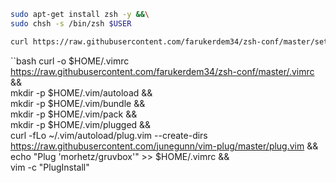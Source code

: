```bash
sudo apt-get install zsh -y &&\
sudo chsh -s /bin/zsh $USER
```

```bash
curl https://raw.githubusercontent.com/farukerdem34/zsh-conf/master/setup | zsh 
```
``bash
curl -o $HOME/.vimrc https://raw.githubusercontent.com/farukerdem34/zsh-conf/master/.vimrc &&\
mkdir -p $HOME/.vim/autoload &&\
mkdir -p $HOME/.vim/bundle &&\
mkdir -p $HOME/.vim/pack &&\
mkdir -p $HOME/.vim/plugged &&\
curl -fLo ~/.vim/autoload/plug.vim --create-dirs https://raw.githubusercontent.com/junegunn/vim-plug/master/plug.vim &&\
echo "Plug 'morhetz/gruvbox'" >> $HOME/.vimrc &&\
vim -c "PlugInstall"
```

